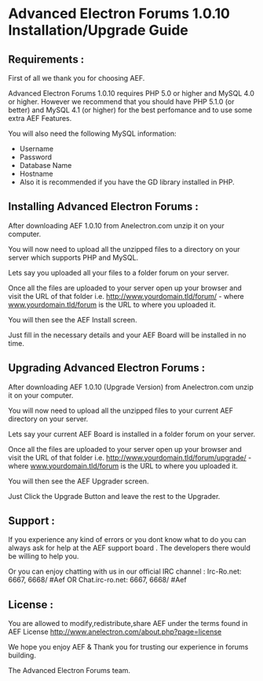 Advanced Electron Forums 1.0.10 Installation/Upgrade Guide
============================


Requirements :
--------

First of all we thank you for choosing AEF.

Advanced Electron Forums 1.0.10 requires PHP 5.0 or higher and MySQL 4.0 or higher.
However we recommend that you should have PHP 5.1.0 (or better) and MySQL 4.1 (or higher) for the best perfomance and to use some extra AEF Features. 

You will also need the following MySQL information:

* Username
* Password
* Database Name
* Hostname
* Also it is recommended if you have the GD library installed in PHP.


Installing Advanced Electron Forums :
--------

After downloading AEF 1.0.10 from Anelectron.com unzip it on your computer.

You will now need to upload all the unzipped files to a directory on your server which supports PHP and MySQL.

Lets say you uploaded all your files to a folder forum on your server.

Once all the files are uploaded to your server open up your browser and visit the URL of that folder i.e. http://www.yourdomain.tld/forum/ - where www.yourdomain.tld/forum is the URL to where you uploaded it.

You will then see the AEF Install screen.

Just fill in the necessary details and your AEF Board will be installed in no time.


Upgrading Advanced Electron Forums :
--------

After downloading AEF 1.0.10 (Upgrade Version) from Anelectron.com unzip it on your computer.

You will now need to upload all the unzipped files to your current AEF directory on your server.

Lets say your current AEF Board is installed in a folder forum on your server.

Once all the files are uploaded to your server open up your browser and visit the URL of that folder i.e. http://www.yourdomain.tld/forum/upgrade/ - where www.yourdomain.tld/forum is the URL to where you
uploaded it.

You will then see the AEF Upgrader screen.

Just Click the Upgrade Button and leave the rest to the Upgrader.


Support :
--------

If you experience any kind of errors or you dont know what to do you can always ask for help at the AEF support board . The developers there would be willing to help you.

Or you can enjoy chatting with us in our official IRC channel : Irc-Ro.net: 6667, 6668/ #Aef OR Chat.irc-ro.net: 6667, 6668/ #Aef 


License :
--------
You are allowed to modify,redistribute,share AEF under the terms found in AEF License
http://www.anelectron.com/about.php?page=license


We hope you enjoy AEF & Thank you for trusting our experience in forums building.

The Advanced Electron Forums team.


